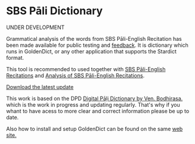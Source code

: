 # SBS Pāli Dictionary

UNDER DEVELOPMENT

Grammatical analysis of the words from SBS Pāli-English Recitation has been made available for public testing and [feedback](https://docs.google.com/forms/d/e/1FAIpQLScNC5v2gQbBCM3giXfYIib9zrp-WMzwJuf_iVXEMX2re4BFFw/viewform?usp=pp_url&entry.1433863141=SBS-study-tools). It is dictionary which runs in GoldenDict, or any other application that supports the Stardict format.

This tool is recommended to used together with [SBS Pāli-English Recitations](https://github.com/sasanarakkha/study-tools/raw/main/P%C4%81li-English%20Recitations.pdf) and [Analysis of SBS Pāli-English Recitations](https://github.com/sasanarakkha/study-tools/raw/main/Analysis%20of%20SBS%20P%C4%81li-English%20Recitations.pdf).

[Download the latest update](https://github.com/sasanarakkha/study-tools/raw/main/SBS_P%C4%81li_Dictionary/sbs-pd.zip)

This work is based on the DPD [Digital Pāḷi Dictionary by Ven. Bodhirasa.](https://digitalpalidictionary.github.io/) which is the work in progress and updating regularly. That's why if you whant to have acess to more clear and correct information please be up to date.

 Also how to install and setup GoldenDict can be found on the same [web site.](https://digitalpalidictionary.github.io/titlepage.html)